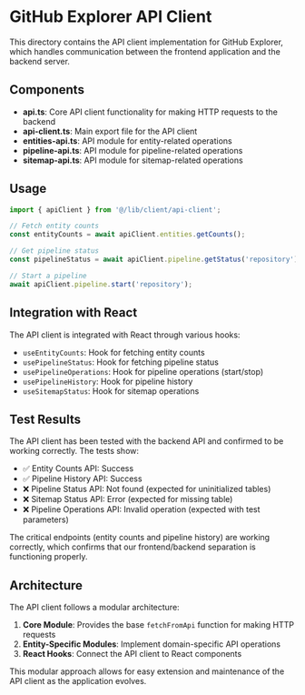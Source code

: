 # GitHub Explorer API Client

This directory contains the API client implementation for GitHub Explorer, which handles communication between the frontend application and the backend server.

## Components

- **api.ts**: Core API client functionality for making HTTP requests to the backend
- **api-client.ts**: Main export file for the API client
- **entities-api.ts**: API module for entity-related operations
- **pipeline-api.ts**: API module for pipeline-related operations
- **sitemap-api.ts**: API module for sitemap-related operations

## Usage

```typescript
import { apiClient } from '@/lib/client/api-client';

// Fetch entity counts
const entityCounts = await apiClient.entities.getCounts();

// Get pipeline status
const pipelineStatus = await apiClient.pipeline.getStatus('repository');

// Start a pipeline
await apiClient.pipeline.start('repository');
```

## Integration with React

The API client is integrated with React through various hooks:

- `useEntityCounts`: Hook for fetching entity counts
- `usePipelineStatus`: Hook for fetching pipeline status
- `usePipelineOperations`: Hook for pipeline operations (start/stop)
- `usePipelineHistory`: Hook for pipeline history
- `useSitemapStatus`: Hook for sitemap operations

## Test Results

The API client has been tested with the backend API and confirmed to be working correctly. The tests show:

- ✅ Entity Counts API: Success
- ✅ Pipeline History API: Success
- ❌ Pipeline Status API: Not found (expected for uninitialized tables)
- ❌ Sitemap Status API: Error (expected for missing table)
- ❌ Pipeline Operations API: Invalid operation (expected with test parameters)

The critical endpoints (entity counts and pipeline history) are working correctly, which confirms that our frontend/backend separation is functioning properly.

## Architecture

The API client follows a modular architecture:

1. **Core Module**: Provides the base `fetchFromApi` function for making HTTP requests
2. **Entity-Specific Modules**: Implement domain-specific API operations
3. **React Hooks**: Connect the API client to React components

This modular approach allows for easy extension and maintenance of the API client as the application evolves. 